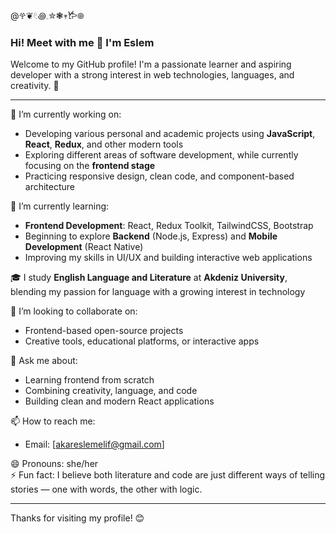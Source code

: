 @𖣂❦𓏲꩜𓈒✮❃𖥧𐂂𖣠
### Hi! Meet with me 👋 I'm Eslem

Welcome to my GitHub profile! I'm a passionate learner and aspiring developer with a strong interest in web technologies, languages, and creativity. 🚀

---

🔭 I’m currently working on:  
- Developing various personal and academic projects using **JavaScript**, **React**, **Redux**, and other modern tools  
- Exploring different areas of software development, while currently focusing on the **frontend stage**  
- Practicing responsive design, clean code, and component-based architecture  

🌱 I’m currently learning:  
- **Frontend Development**: React, Redux Toolkit, TailwindCSS, Bootstrap  
- Beginning to explore **Backend** (Node.js, Express) and **Mobile Development** (React Native)  
- Improving my skills in UI/UX and building interactive web applications  

🎓 I study **English Language and Literature** at **Akdeniz University**, blending my passion for language with a growing interest in technology  

👯 I’m looking to collaborate on:  
- Frontend-based open-source projects  
- Creative tools, educational platforms, or interactive apps  

💬 Ask me about:  
- Learning frontend from scratch  
- Combining creativity, language, and code  
- Building clean and modern React applications  

📫 How to reach me:  
- Email: [akareslemelif@gmail.com]  
 

😄 Pronouns: she/her  
⚡ Fun fact: I believe both literature and code are just different ways of telling stories — one with words, the other with logic.

---

Thanks for visiting my profile! 😊  
